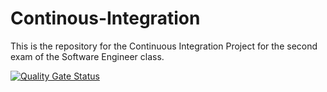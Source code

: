 # Continous-Integration
This is the repository for the Continuous Integration Project for the second exam of the Software Engineer class.

[![Quality Gate Status](https://sonarcloud.io/api/project_badges/measure?project=Andre-Leandro_Continous-Integration&metric=alert_status)](https://sonarcloud.io/summary/new_code?id=Andre-Leandro_Continous-Integration)